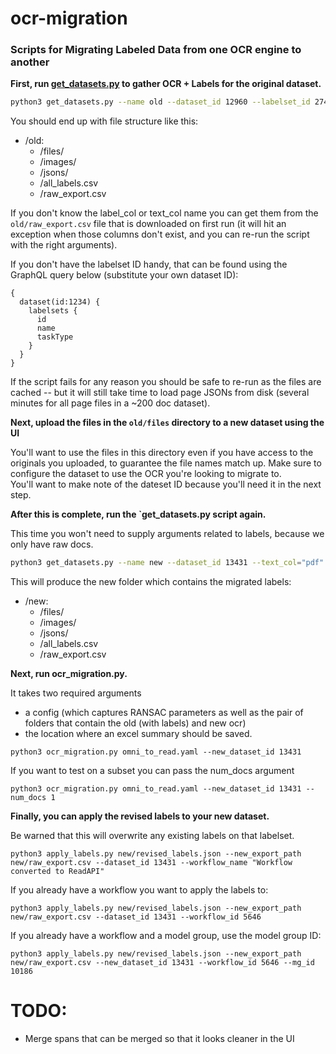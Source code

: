 # ocr-migration

### Scripts for Migrating Labeled Data from one OCR engine to another

**First, run [get_datasets.py](https://github.com/IndicoDataSolutions/ocr-migration/blob/main/get_datasets.py) to gather OCR + Labels for the original dataset.**

```bash
python3 get_datasets.py --name old --dataset_id 12960 --labelset_id 27412 --text_col="pdf"
```

You should end up with file structure like this:

- /old:
  - /files/
  - /images/
  - /jsons/
  - /all_labels.csv
  - /raw_export.csv

If you don't know the label_col or text_col name you can get them from the `old/raw_export.csv` file that is downloaded on first run (it will hit an exception when those columns don't exist, and you can re-run the script with the right arguments).

If you don't have the labelset ID handy, that can be found using the GraphQL query below (substitute your own dataset ID):

```
{
  dataset(id:1234) {
    labelsets {
      id
      name
      taskType
    }
  }
}
```

If the script fails for any reason you should be safe to re-run as the files are cached -- but it will still take time to load page JSONs from disk (several minutes for all page files in a ~200 doc dataset).

**Next, upload the files in the `old/files` directory to a new dataset using the UI**

You'll want to use the files in this directory even if you have access to the originals you uploaded, to guarantee the file names match up.
Make sure to configure the dataset to use the OCR you're looking to migrate to.  
You'll want to make note of the dateset ID because you'll need it in the next step.

**After this is complete, run the `get_datasets.py script again.**

This time you won't need to supply
arguments related to labels, because we only have raw docs.

```bash
python3 get_datasets.py --name new --dataset_id 13431 --text_col="pdf"
```

This will produce the new folder which contains the migrated labels:

- /new:
  - /files/
  - /images/
  - /jsons/
  - /all_labels.csv
  - /raw_export.csv

**Next, run ocr_migration.py.**

It takes two required arguments

- a config (which captures RANSAC parameters as well as the pair of folders that contain the old (with labels) and new ocr)
- the location where an excel summary should be saved.

```
python3 ocr_migration.py omni_to_read.yaml --new_dataset_id 13431
```

If you want to test on a subset you can pass the num_docs argument

```
python3 ocr_migration.py omni_to_read.yaml --new_dataset_id 13431 --num_docs 1
```

**Finally, you can apply the revised labels to your new dataset.**

Be warned that this will overwrite any existing labels on that labelset.

```
python3 apply_labels.py new/revised_labels.json --new_export_path new/raw_export.csv --dataset_id 13431 --workflow_name "Workflow converted to ReadAPI"
```

If you already have a workflow you want to apply the labels to:

```
python3 apply_labels.py new/revised_labels.json --new_export_path new/raw_export.csv --dataset_id 13431 --workflow_id 5646
```

If you already have a workflow and a model group, use the model group ID:

```
python3 apply_labels.py new/revised_labels.json --new_export_path new/raw_export.csv --new_dataset_id 13431 --workflow_id 5646 --mg_id 10186
```

# TODO:

- Merge spans that can be merged so that it looks cleaner in the UI
